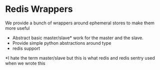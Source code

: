 # Redis Wrappers

We provide a bunch of wrappers around ephemeral stores to make them more useful

- Abstract basic master/slave* work for the master and the slave.
- Provide simple python abstractions around type
- redis support









*I hate the term master/slave but this is what redis and redis sentry used when we wrote this
